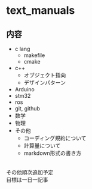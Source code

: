 # text_manuals

## 内容

* c lang
  * makefile
  * cmake
* c++
  * オブジェクト指向  
  * デザインパターン
* Arduino
* stm32
* ros
* git, github
* 数学
* 物理
* その他
  * コーディング規約について
  * 計算量について 
  * markdown形式の書き方

<br>
その他順次追加予定<br>
目標は一日一記事
